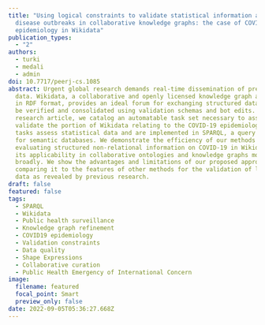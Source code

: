 ```yaml
---
title: "Using logical constraints to validate statistical information about
  disease outbreaks in collaborative knowledge graphs: the case of COVID-19
  epidemiology in Wikidata"
publication_types:
  - "2"
authors:
  - turki
  - medali
  - admin
doi: 10.7717/peerj-cs.1085
abstract: Urgent global research demands real-time dissemination of precise
  data. Wikidata, a collaborative and openly licensed knowledge graph available
  in RDF format, provides an ideal forum for exchanging structured data that can
  be verified and consolidated using validation schemas and bot edits. In this
  research article, we catalog an automatable task set necessary to assess and
  validate the portion of Wikidata relating to the COVID-19 epidemiology. These
  tasks assess statistical data and are implemented in SPARQL, a query language
  for semantic databases. We demonstrate the efficiency of our methods for
  evaluating structured non-relational information on COVID-19 in Wikidata, and
  its applicability in collaborative ontologies and knowledge graphs more
  broadly. We show the advantages and limitations of our proposed approach by
  comparing it to the features of other methods for the validation of linked web
  data as revealed by previous research.
draft: false
featured: false
tags:
  - SPARQL
  - Wikidata
  - Public health surveillance
  - Knowledge graph refinement
  - COVID19 epidemiology
  - Validation constraints
  - Data quality
  - Shape Expressions
  - Collaborative curation
  - Public Health Emergency of International Concern
image:
  filename: featured
  focal_point: Smart
  preview_only: false
date: 2022-09-05T05:36:27.668Z
---
```

